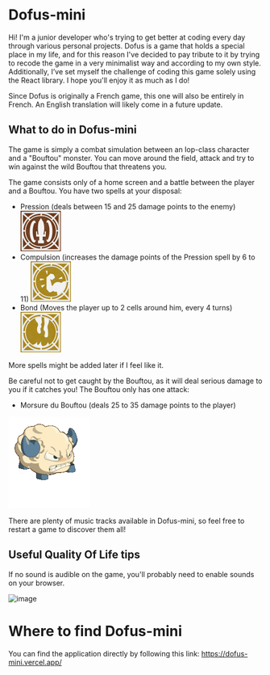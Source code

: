 # Dofus-mini

Hi! I'm a junior developer who's trying to get better at coding every day through various personal projects. Dofus is a game that holds a special place in my life, and for this reason I've decided to pay tribute to it by trying to recode the game in a very minimalist way and according to my own style. Additionally, I’ve set myself the challenge of coding this game solely using the React library. I hope you'll enjoy it as much as I do!

Since Dofus is originally a French game, this one will also be entirely in French. An English translation will likely come in a future update.

## What to do in Dofus-mini

The game is simply a combat simulation between an Iop-class character and a "Bouftou" monster. You can move around the field, attack and try to win against the wild Bouftou that threatens you.

The game consists only of a home screen and a battle between the player and a Bouftou. You have two spells at your disposal:

- Pression (deals between 15 and 25 damage points to the enemy) ![image](./public/images/player-spells/141.svg)
- Compulsion (increases the damage points of the Pression spell by 6 to 11) ![image](./public/images/player-spells/144.svg)
- Bond (Moves the player up to 2 cells around him, every 4 turns) ![image](./public/images/player-spells/142.svg)

More spells might be added later if I feel like it.

Be careful not to get caught by the Bouftou, as it will deal serious damage to you if it catches you!
The Bouftou only has one attack:

- Morsure du Bouftou (deals 25 to 35 damage points to the player)
<div style="display: inline-block; text-align: center; height: 100px;"><img src="./public/enemy-animations/bouftou-attack.gif" alt="spell image"/></div>

There are plenty of music tracks available in Dofus-mini, so feel free to restart a game to discover them all!

## Useful Quality Of Life tips

If no sound is audible on the game, you'll probably need to enable sounds on your browser.

![image](https://i.ibb.co/0F977FS/Capture-d-cran-2024-06-09-234907.jpg)

# Where to find Dofus-mini

You can find the application directly by following this link: https://dofus-mini.vercel.app/
